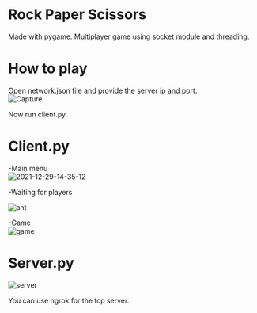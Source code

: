 # Rock Paper Scissors
Made with pygame. Multiplayer game using socket module and threading.
# How to play
Open network.json file and provide the server ip and port.\
![Capture](https://user-images.githubusercontent.com/65610828/147658015-96046d16-6820-4f6f-8dc1-02c8a16cd41e.PNG)

Now run client.py.

# Client.py
-Main menu\
![2021-12-29-14-35-12](https://user-images.githubusercontent.com/65610828/147658357-7be079c6-e56d-4db7-afe6-1d32fb4ca212.gif)

-Waiting for players

![ant](https://user-images.githubusercontent.com/65610828/147658747-9df14345-0fb9-4a12-9c6e-d011a0667496.PNG)

-Game\
![game](https://user-images.githubusercontent.com/65610828/147658813-60e2e411-268b-49f2-90a3-b5756d4e993d.PNG)


# Server.py
![server](https://user-images.githubusercontent.com/65610828/147658992-099a54fd-96ef-42fd-b1d6-6f8517d3fb61.PNG)

You can use ngrok for the tcp server.
